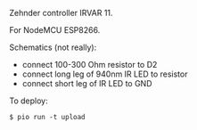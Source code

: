 Zehnder controller IRVAR 11.

For NodeMCU ESP8266.

Schematics (not really):

- connect 100-300 Ohm resistor to D2
- connect long leg of 940nm IR LED to resistor
- connect short leg of IR LED to GND

To deploy:

```shell
$ pio run -t upload
```
